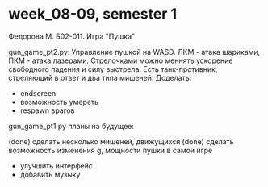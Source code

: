 # week_08-09, semester 1
Федорова М.  Б02-011. Игра "Пушка"

gun_game_pt2.py:
Управление пушкой на WASD. ЛКМ - атака шариками, ПКМ - атака лазерами. Стрелочками можно меннять ускорение свободного падения и силу выстрела. 
Есть танк-противник, стреляющий в ответ и два типа мишеней.
Доделать: 
- endscreen 
- возможность умереть
- respawn врагов


gun_game_pt1.py планы на будущее:

(done) сделать несколько мишеней, движущихся
(done) сделать возможность изменения g, мощности пушки в самой игре
- улучшить интерфейс
- добавить музыку
